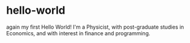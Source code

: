 # hello-world
again my first Hello World!
I'm a Physicist, with post-graduate studies in Economics, and with interest in finance and programming.
